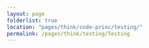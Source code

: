 ```yaml
---
layout: page
folderlist: true
location: "pages/think/code-princ/testing/"
permalink: /pages/think/testing/Testing
---
```


